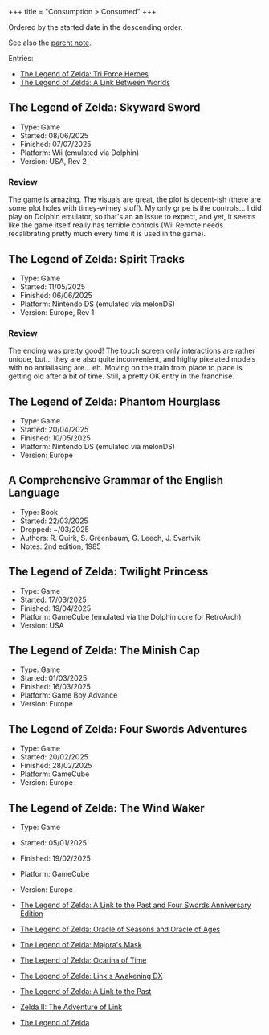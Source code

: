+++
title = "Consumption > Consumed"
+++

Ordered by the started date in the descending order.

See also the [parent note](@/notes/Consumption/_index.md).

Entries:

- [The Legend of Zelda: Tri Force Heroes](@/notes/The_Legend_of_Zelda_Tri_Force_Heroes/_index.md)
- [The Legend of Zelda: A Link Between Worlds](@/notes/The_Legend_of_Zelda_A_Link_Between_Worlds/Consumed.md)

## The Legend of Zelda: Skyward Sword

- Type: Game
- Started: 08/06/2025
- Finished: 07/07/2025
- Platform: Wii (emulated via Dolphin)
- Version: USA, Rev 2

### Review

The game is amazing. The visuals are great, the plot is decent-ish (there are
some plot holes with timey-wimey stuff). My only gripe is the controls... I did
play on Dolphin emulator, so that's an an issue to expect, and yet, it seems
like the game itself really has terrible controls (Wii Remote needs
recalibrating pretty much every time it is used in the game).

## The Legend of Zelda: Spirit Tracks

- Type: Game
- Started: 11/05/2025
- Finished: 06/06/2025
- Platform: Nintendo DS (emulated via melonDS)
- Version: Europe, Rev 1

### Review

The ending was pretty good! The touch screen only interactions are rather
unique, but... they are also quite inconvenient, and higlhy pixelated models
with no antialiasing are... eh. Moving on the train from place to place is
getting old after a bit of time. Still, a pretty OK entry in the franchise.

## The Legend of Zelda: Phantom Hourglass

- Type: Game
- Started: 20/04/2025
- Finished: 10/05/2025
- Platform: Nintendo DS (emulated via melonDS)
- Version: Europe

## A Comprehensive Grammar of the English Language

- Type: Book
- Started: 22/03/2025
- Dropped: ~/03/2025
- Authors: R. Quirk, S. Greenbaum, G. Leech, J. Svartvik
- Notes: 2nd edition, 1985

## The Legend of Zelda: Twilight Princess

- Type: Game
- Started: 17/03/2025
- Finished: 19/04/2025
- Platform: GameCube (emulated via the Dolphin core for RetroArch)
- Version: USA

## The Legend of Zelda: The Minish Cap

- Type: Game
- Started: 01/03/2025
- Finished: 16/03/2025
- Platform: Game Boy Advance
- Version: Europe

## The Legend of Zelda: Four Swords Adventures

- Type: Game
- Started: 20/02/2025
- Finished: 28/02/2025
- Platform: GameCube
- Version: Europe

## The Legend of Zelda: The Wind Waker

- Type: Game
- Started: 05/01/2025
- Finished: 19/02/2025
- Platform: GameCube
- Version: Europe

- [The Legend of Zelda: A Link to the Past and Four Swords Anniversary Edition](@/notes/The_Legend_of_Zelda_Four_Swords_Anniversary_Edition/Consumed.md)
- [The Legend of Zelda: Oracle of Seasons and Oracle of Ages](@/notes/The_Legend_of_Zelda_Oracle_of_Seasons_and_Oracle_of_Ages/Consumed.md)
- [The Legend of Zelda: Majora's Mask](@/notes/The_Legend_of_Zelda_Majoras_Mask/Consumed.md)
- [The Legend of Zelda: Ocarina of Time](@/notes/The_Legend_of_Zelda_Ocarina_of_Time/Consumed.md)
- [The Legend of Zelda: Link's Awakening DX](@/notes/The_Legend_of_Zelda_Links_Awakening_DX/Consumed.md)
- [The Legend of Zelda: A Link to the Past](@/notes/The_Legend_of_Zelda_A_Link_to_the_Past/Consumed.md)
- [Zelda II: The Adventure of Link](@/notes/Zelda_II_The_Adventure_of_Link/Consumed.md)
- [The Legend of Zelda](@/notes/The_Legend_of_Zelda/Consumed.md)
